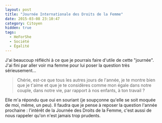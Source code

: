 ```yaml
---
layout: post
title: "Journée Internationale des Droits de la Femme"
date: 2015-03-08 23:10:47
category: Citoyen
hidden: true
tags:
  - HeForShe
  - Société
  - Égalité
---
```


J'ai beaucoup réfléchi à ce que je pourrais faire d'utile de cette "journée". J'ai fini par aller voir ma femme pour lui poser la question très sérieusement…

<!-- more -->

> Chérie, est-ce que tous les autres jours de l'année, je te montre bien que je t'aime et que je te considères comme mon égale dans notre couple, dans notre vie, par rapport à nos enfants, à ton travail&nbsp;?

Elle m'a répondu que oui en souriant (je soupçonne qu'elle se soit moquée de moi, même, un peu).
Il faudra que je pense à reposer la question l'année prochaine&nbsp;: l'intérêt de la Journée des Droits de la Femme, c'est aussi de nous rappeler qu'on n'est jamais trop prudents.
